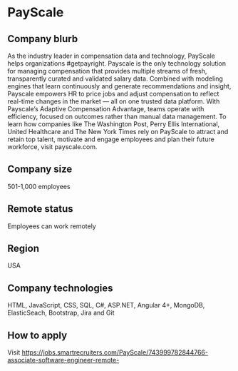 # PayScale

## Company blurb

As the industry leader in compensation data and technology, PayScale helps organizations #getpayright. Payscale is the only technology solution for managing compensation that provides multiple streams of fresh, transparently curated and validated salary data. Combined with modeling engines that learn continuously and generate recommendations and insight, Payscale empowers HR to price jobs and adjust compensation to reflect real-time changes in the market — all on one trusted data platform. With Payscale’s Adaptive Compensation Advantage, teams operate with efficiency, focused on outcomes rather than manual data management. To learn how companies like The Washington Post, Perry Ellis International, United Healthcare and The New York Times rely on PayScale to attract and retain top talent, motivate and engage employees and plan their future workforce, visit payscale.com.  

## Company size

501-1,000 employees

## Remote status

Employees can work remotely

## Region

USA

## Company technologies

HTML, JavaScript, CSS, SQL, C#, ASP.NET, Angular 4+, MongoDB, ElasticSeach, Bootstrap, Jira and Git

## How to apply

Visit https://jobs.smartrecruiters.com/PayScale/743999782844766-associate-software-engineer-remote- 
